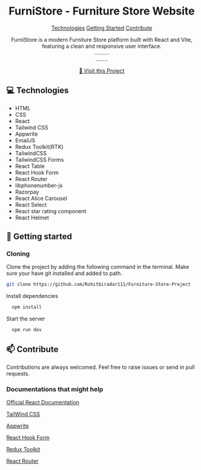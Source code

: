 
<h1 align="center" style="font-weight: bold;">FurniStore - Furniture Store Website</h1>

<p align="center">
<a href="#technologies">Technologies</a>
<a href="#started">Getting Started</a>
<a href="#contribute">Contribute</a> 
</p>


<p align="center">
FurniStore is a modern Furniture Store platform built with React and Vite, featuring a clean and responsive user interface. 
<br>
.......... 
<br>
........
</p>


<p align="center">
<a href="https://furnistorewebsite.netlify.app/">📱 Visit this Project</a>
</p>

<h2 id="technologies">💻 Technologies</h2>

- HTML
- CSS
- React
- Tailwind CSS
- Appwrite
- EmailJS
- Redux Toolkit(RTK)
- TailwindCSS
- TailwindCSS Forms
- React Table
- React Hook Form
- React Router
- libphonenumber-js
- Razorpay
- React Alice Carousel
- React Select
- React star rating component
- React Helmet

<h2 id="started">🚀 Getting started</h2>

 

<h3>Cloning</h3>

Clone the project by adding the following command in the terminal.
Make sure your have git installed and added to path.

```bash
git clone https://github.com/Rohitbiradar111/Furniture-Store-Project
```
Install dependencies

```bash
  npm install
```

Start the server

```bash
  npm run dev
```

<h2 id="contribute">📫 Contribute</h2>

Contributions are always welcomed. Feel free to raise issues or send in pull requests.

<h3>Documentations that might help</h3>

[Official React Documentation](https://react.dev/)

[TailWind CSS](https://tailwindcss.com/)

[Appwrite](https://appwrite.io/)

[React Hook Form](https://react-hook-form.com/)

[Redux Toolkit](https://redux-toolkit.js.org/)

[React Router](https://reactrouter.com/)
